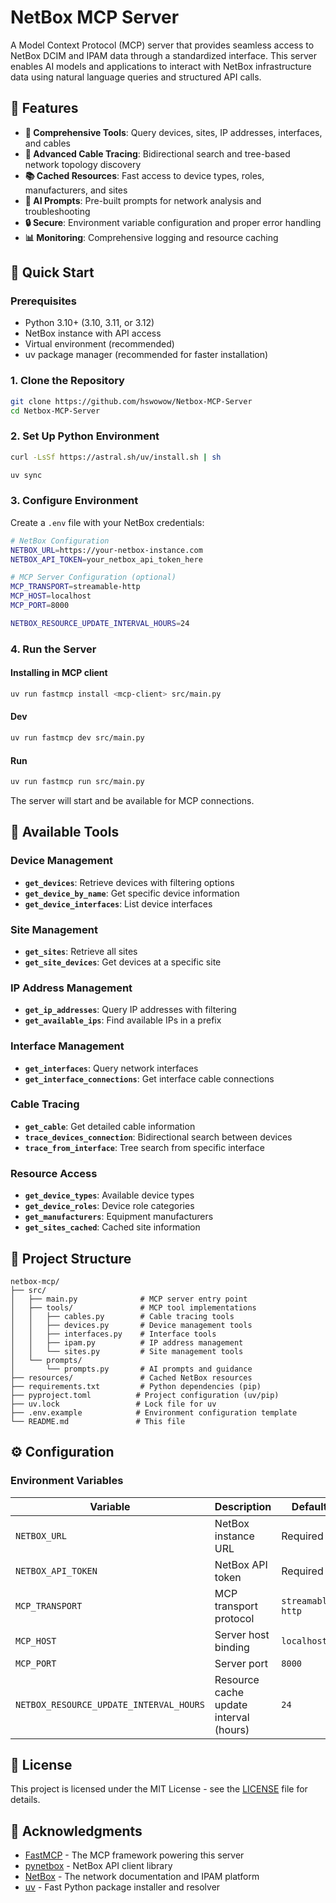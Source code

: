 # NetBox MCP Server

A Model Context Protocol (MCP) server that provides seamless access to NetBox DCIM and IPAM data through a standardized interface. This server enables AI models and applications to interact with NetBox infrastructure data using natural language queries and structured API calls.

## 🌟 Features

- **🔧 Comprehensive Tools**: Query devices, sites, IP addresses, interfaces, and cables
- **🔌 Advanced Cable Tracing**: Bidirectional search and tree-based network topology discovery
- **📚 Cached Resources**: Fast access to device types, roles, manufacturers, and sites
- **💬 AI Prompts**: Pre-built prompts for network analysis and troubleshooting
- **🔒 Secure**: Environment variable configuration and proper error handling
- **📊 Monitoring**: Comprehensive logging and resource caching

## 🚀 Quick Start

### Prerequisites

- Python 3.10+ (3.10, 3.11, or 3.12)
- NetBox instance with API access
- Virtual environment (recommended)
- uv package manager (recommended for faster installation)

### 1. Clone the Repository

```bash
git clone https://github.com/hswowow/Netbox-MCP-Server
cd Netbox-MCP-Server
```

### 2. Set Up Python Environment

```bash
curl -LsSf https://astral.sh/uv/install.sh | sh

uv sync
```

### 3. Configure Environment

Create a `.env` file with your NetBox credentials:

```bash
# NetBox Configuration
NETBOX_URL=https://your-netbox-instance.com
NETBOX_API_TOKEN=your_netbox_api_token_here

# MCP Server Configuration (optional)
MCP_TRANSPORT=streamable-http
MCP_HOST=localhost
MCP_PORT=8000

NETBOX_RESOURCE_UPDATE_INTERVAL_HOURS=24
```

### 4. Run the Server

#### Installing in MCP client
```bash
uv run fastmcp install <mcp-client> src/main.py 
```

#### Dev
```bash
uv run fastmcp dev src/main.py 
```

#### Run
```bash
uv run fastmcp run src/main.py 
```

The server will start and be available for MCP connections.

## 🔧 Available Tools

### Device Management
- **`get_devices`**: Retrieve devices with filtering options
- **`get_device_by_name`**: Get specific device information
- **`get_device_interfaces`**: List device interfaces

### Site Management  
- **`get_sites`**: Retrieve all sites
- **`get_site_devices`**: Get devices at a specific site

### IP Address Management
- **`get_ip_addresses`**: Query IP addresses with filtering
- **`get_available_ips`**: Find available IPs in a prefix

### Interface Management
- **`get_interfaces`**: Query network interfaces
- **`get_interface_connections`**: Get interface cable connections

### Cable Tracing
- **`get_cable`**: Get detailed cable information
- **`trace_devices_connection`**: Bidirectional search between devices
- **`trace_from_interface`**: Tree search from specific interface

### Resource Access
- **`get_device_types`**: Available device types
- **`get_device_roles`**: Device role categories
- **`get_manufacturers`**: Equipment manufacturers
- **`get_sites_cached`**: Cached site information


## 📁 Project Structure

```
netbox-mcp/
├── src/
│   ├── main.py              # MCP server entry point
│   ├── tools/               # MCP tool implementations
│   │   ├── cables.py        # Cable tracing tools
│   │   ├── devices.py       # Device management tools
│   │   ├── interfaces.py    # Interface tools
│   │   ├── ipam.py          # IP address management
│   │   └── sites.py         # Site management tools
│   └── prompts/
│       └── prompts.py       # AI prompts and guidance
├── resources/               # Cached NetBox resources
├── requirements.txt         # Python dependencies (pip)
├── pyproject.toml          # Project configuration (uv/pip)
├── uv.lock                 # Lock file for uv
├── .env.example            # Environment configuration template
└── README.md               # This file
```

## ⚙️ Configuration

### Environment Variables

| Variable | Description | Default |
|----------|-------------|---------|
| `NETBOX_URL` | NetBox instance URL | Required |
| `NETBOX_API_TOKEN` | NetBox API token | Required |
| `MCP_TRANSPORT` | MCP transport protocol | `streamable-http` |
| `MCP_HOST` | Server host binding | `localhost` |
| `MCP_PORT` | Server port | `8000` |
| `NETBOX_RESOURCE_UPDATE_INTERVAL_HOURS` | Resource cache update interval (hours) | `24` |

## 📄 License

This project is licensed under the MIT License - see the [LICENSE](LICENSE) file for details.

## 🙏 Acknowledgments

- [FastMCP](https://github.com/jlowin/fastmcp) - The MCP framework powering this server
- [pynetbox](https://github.com/netbox-community/pynetbox) - NetBox API client library
- [NetBox](https://netbox.dev/) - The network documentation and IPAM platform
- [uv](https://github.com/astral-sh/uv) - Fast Python package installer and resolver
